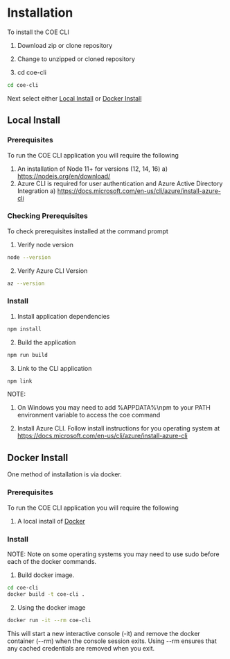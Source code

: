 # Installation

To install the COE CLI

1. Download zip or clone repository

2. Change to unzipped or cloned repository

3. cd coe-cli

```bash
cd coe-cli

```

Next select either [Local Install](#local-install) or [Docker Install](#docker-install)

## Local Install

### Prerequisites

To run the COE CLI application you will require the following

1. An installation of Node 11+ for versions (12, 14, 16)
   a) https://nodejs.org/en/download/
2. Azure CLI is required for user authentication and Azure Active Directory Integration
   a) https://docs.microsoft.com/en-us/cli/azure/install-azure-cli

### Checking Prerequisites

To check prerequisites installed at the command prompt

1. Verify node version

```bash
node --version

```

2. Verify Azure CLI Version

```bash
az --version

```

### Install

1. Install application dependencies

```bash
npm install

```

2. Build the application

```bash
npm run build

```

3. Link to the CLI application

```bash
npm link

```

NOTE:
1. On Windows you may need to add %APPDATA%\npm to your PATH environment variable to access the coe command

4. Install Azure CLI. Follow install instructions for you operating system at https://docs.microsoft.com/en-us/cli/azure/install-azure-cli

## Docker Install

One method of installation is via docker.

### Prerequisites

To run the COE CLI application you will require the following

1. A local install of [Docker](https://docs.docker.com/get-docker/)

### Install

NOTE: Note on some operating systems you may need to use sudo before each of the docker commands.

1. Build docker image. 

```bash
cd coe-cli
docker build -t coe-cli . 
```

2. Using the docker image

```bash
docker run -it --rm coe-cli
```

This will start a new interactive console (-it) and remove the docker container (--rm) when the console session exits. Using --rm ensures that any cached credentials are removed when you exit.